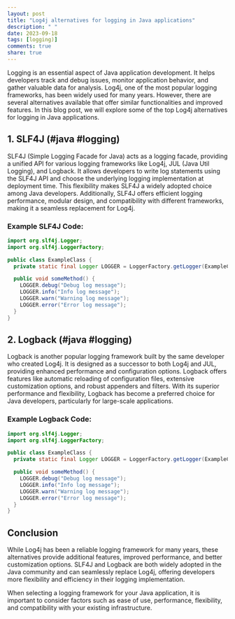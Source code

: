 ```yaml
---
layout: post
title: "Log4j alternatives for logging in Java applications"
description: " "
date: 2023-09-18
tags: [logging)]
comments: true
share: true
---
```


Logging is an essential aspect of Java application development. It helps developers track and debug issues, monitor application behavior, and gather valuable data for analysis. Log4j, one of the most popular logging frameworks, has been widely used for many years. However, there are several alternatives available that offer similar functionalities and improved features. In this blog post, we will explore some of the top Log4j alternatives for logging in Java applications.

## 1. **SLF4J** (#java #logging)
SLF4J (Simple Logging Facade for Java) acts as a logging facade, providing a unified API for various logging frameworks like Log4j, JUL (Java Util Logging), and Logback. It allows developers to write log statements using the SLF4J API and choose the underlying logging implementation at deployment time. This flexibility makes SLF4J a widely adopted choice among Java developers. Additionally, SLF4J offers efficient logging performance, modular design, and compatibility with different frameworks, making it a seamless replacement for Log4j.

### Example SLF4J Code:
```java
import org.slf4j.Logger;
import org.slf4j.LoggerFactory;

public class ExampleClass {
  private static final Logger LOGGER = LoggerFactory.getLogger(ExampleClass.class);

  public void someMethod() {
    LOGGER.debug("Debug log message");
    LOGGER.info("Info log message");
    LOGGER.warn("Warning log message");
    LOGGER.error("Error log message");
  }
}
```

## 2. **Logback** (#java #logging)
Logback is another popular logging framework built by the same developer who created Log4j. It is designed as a successor to both Log4j and JUL, providing enhanced performance and configuration options. Logback offers features like automatic reloading of configuration files, extensive customization options, and robust appenders and filters. With its superior performance and flexibility, Logback has become a preferred choice for Java developers, particularly for large-scale applications.

### Example Logback Code:
```java
import org.slf4j.Logger;
import org.slf4j.LoggerFactory;

public class ExampleClass {
  private static final Logger LOGGER = LoggerFactory.getLogger(ExampleClass.class);

  public void someMethod() {
    LOGGER.debug("Debug log message");
    LOGGER.info("Info log message");
    LOGGER.warn("Warning log message");
    LOGGER.error("Error log message");
  }
}
```

## Conclusion
While Log4j has been a reliable logging framework for many years, these alternatives provide additional features, improved performance, and better customization options. SLF4J and Logback are both widely adopted in the Java community and can seamlessly replace Log4j, offering developers more flexibility and efficiency in their logging implementation.

When selecting a logging framework for your Java application, it is important to consider factors such as ease of use, performance, flexibility, and compatibility with your existing infrastructure.